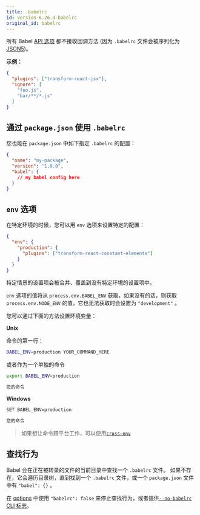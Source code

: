 ```yaml
---
title: .babelrc
id: version-6.26.3-babelrc
original_id: babelrc
---
```


所有 Babel [API 选项](core.md#options) 都不接收回调方法 (因为 `.babelrc` 文件会被序列化为 [JSON5](https://github.com/json5/json5))。

**示例：**

```json
{
  "plugins": ["transform-react-jsx"],
  "ignore": [
    "foo.js",
    "bar/**/*.js"
  ]
}
```

## 通过 `package.json` 使用 `.babelrc`

您也能在 `package.json` 中如下指定 `.babelrc` 的配置：

```json
{
  "name": "my-package",
  "version": "1.0.0",
  "babel": {
    // my babel config here
  }
}
```

## `env` 选项

在特定环境的时候，您可以用 `env` 选项来设置特定的配置：

```json
{
  "env": {
    "production": {
      "plugins": ["transform-react-constant-elements"]
    }
  }
}
```

特定情景的设置项会被合并、覆盖到没有特定环境的设置项中。

`env` 选项的值将从 `process.env.BABEL_ENV` 获取，如果没有的话，则获取 `process.env.NODE_ENV` 的值，它也无法获取时会设置为  `"development"` 。

您可以通过下面的方法设置环境变量：

**Unix**

命令的第一行：

```sh
BABEL_ENV=production YOUR_COMMAND_HERE
```

或者作为一个单独的命令

```sh
export BABEL_ENV=production
```

```sh
您的命令
```

**Windows**

```sh
SET BABEL_ENV=production
```

```sh
您的命令
```

> 如果想让命令跨平台工作，可以使用[`cross-env`](https://www.npmjs.com/package/cross-env)

## 查找行为

Babel 会在正在被转录的文件的当前目录中查找一个 `.babelrc` 文件。 如果不存在，它会遍历目录树，直到找到一个 `.babelrc` 文件，或一个 `package.json` 文件中有 `"babel": {}` 。

在 [options](core.md#options) 中使用 `"babelrc": false` 来停止查找行为，或者提供[`--no-babelrc` CLI 标志](babel-cli.md#babel-ignoring-babelrc)。

